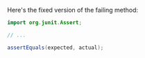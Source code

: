 Here's the fixed version of the failing method:
```java
import org.junit.Assert;

// ...

assertEquals(expected, actual);
```